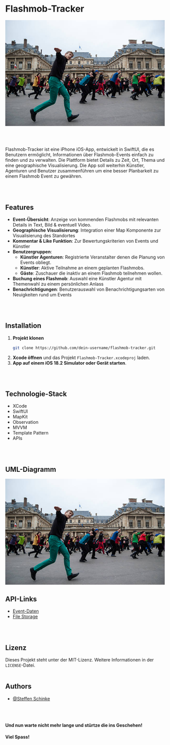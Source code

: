 # Flashmob-Tracker

![Flashmob](images/header.jpg)

<br>
<br>

Flashmob-Tracker ist eine iPhone iOS-App, entwickelt in SwiftUI, die es Benutzern ermöglicht, Informationen über Flashmob-Events einfach zu finden und zu verwalten. Die Plattform bietet Details zu Zeit, Ort, Thema und eine geographische Visualisierung. Die App soll weiterhin Künstler, Agenturen und Benutzer zusammenführen um eine besser Planbarkeit zu einem Flashmob Event zu gewähren.

<br>
<br>

## Features

- **Event-Übersicht**: Anzeige von kommenden Flashmobs mit relevanten Details in Text, Bild & eventuell Video.
- **Geographische Visualisierung**: Integration einer Map Komponente zur Visualisierung des Standortes
- **Kommentar & Like Funktion**: Zur Bewertungskriterien von Events und Künstler
- **Benutzergruppen**:
  - **Künstler Agenturen**: Registrierte Veranstalter denen die Planung von Events obliegt.
  - **Künstler**: Aktive Teilnahme an einem geplanten Flashmobs.
  - **Gäste**: Zuschauer die inaktiv an einem Flashmob teilnehmen wollen.
- **Buchung eines Flashmob**: Auswahl eine Künstler Agentur mit Themenwahl zu einem persönlichen Anlass
- **Benachrichtigungen**: Benutzerauswahl von Benachrichtigungsarten von Neuigkeiten rund um Events
<br>
<br>

## Installation

1. **Projekt klonen**
   ```sh
   git clone https://github.com/dein-username/flashmob-tracker.git
   ```
2. **Xcode öffnen** und das Projekt `Flashmob-Tracker.xcodeproj` laden.
3. **App auf einem iOS 18.2 Simulator oder Gerät starten**.
<br>
<br>

## Technologie-Stack

- XCode
- SwiftUI
- MapKit
- Observation
- MVVM
- Template Pattern
- APIs
<br>
<br>

## UML-Diagramm

![Flashmob](images/header.jpg)

## API-Links

- [Event-Daten](https://firebase.google.com/docs/storage?hl=de)
- [File Storage](https://flashmob-tracker.com/)
<br>
<br>

## Lizenz

Dieses Projekt steht unter der MIT-Lizenz. Weitere Informationen in der `LICENSE`-Datei.
<br>
<br>

## Authors

- [@Steffen Schinke](https://www.github.com/SteffenSchinke)
<br>
<br>

#### Und nun warte nicht mehr lange und stürtze die ins Geschehen!
#### Viel Spass!


